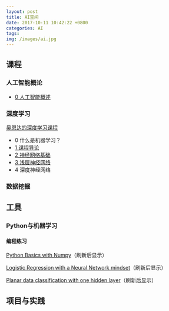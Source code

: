 ```yaml
---
layout: post
title: AI空间
date: 2017-10-11 10:42:22 +0800
categories: AI
tags: 
img: /images/ai.jpg
---
```


## 课程

### 人工智能概论

* [0 人工智能概述](http://wangweiguang.xyz/ai/2017/10/23/ai0.html)

### 深度学习

[吴恩达的深度学习课程](http://mooc.study.163.com/smartSpec/detail/1001319001.htm)

* 0 什么是机器学习？
* [1 课程导论](https://wwg1996.github.io/ai/2017/10/11/dl1.html)
* [2 神经网络基础](http://wangweiguang.xyz/ai/2017/10/16/dl2.html)
* [3 浅层神经网络](http://wangweiguang.xyz/ai/2017/10/30/dl3.html)
* 4 深度神经网络

### 数据挖掘

## 工具

### Python与机器学习

#### 编程练习

[Python Basics with Numpy](http://wangweiguang.xyz/html/Python+Basics+With+Numpy.html)（刷新后显示）

[Logistic Regression with a Neural Network mindset](http://wangweiguang.xyz/html/Logistic+Regression+with+a+Neural+Network+mindset.html)（刷新后显示）

[Planar data classification with one hidden layer](http://wangweiguang.xyz/html/Planar+data+classification+with+one+hidden+layer+v4.html)（刷新后显示）

## 项目与实践

